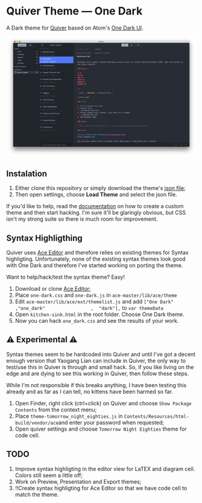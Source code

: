 # Quiver Theme — One Dark

A Dark theme for [Quiver](https://itunes.apple.com/app/quiver-programmers-notebook/id866773894?ls=1&mt=12&at=11l5Lz) based on Atom's [One Dark UI](https://github.com/atom/one-dark-ui).

![](Preview.png)

## Instalation

1. Either clone this repository or simply download the theme's [json file](https://raw.githubusercontent.com/pslobo/Quiver-Theme-Atom-One-Dark/master/Atom%20One%20Dark.json);
2. Then open settings, choose **Load Theme** and select the json file.


If you'd like to help, read the [documentation](https://github.com/HappenApps/Quiver/wiki/How-to-Design-a-Custom-Theme) on how to create a custom theme and then start hacking. I'm sure it'll be glaringly obvious, but CSS isn't my strong suite so there is much room for improvement.

## Syntax Highligthing
Quiver uses [Ace Editor](https://github.com/ajaxorg/ace) and therefore relies on existing themes for Syntax highligting. Unfortunately, none of the existing syntax themes look good with One Dark and therefore I've started working on porting the theme.

Want to help/hack/test the syntax theme? Easy!

1. Download or clone [Ace Editor](https://github.com/ajaxorg/ace);
2. Place `one-dark.css` and `one-dark.js` in `ace-master/lib/ace/theme`
3. Edit `ace-master/lib/ace/ext/themelist.js` and add `["One Dark"              ,"one_dark"                 ,  "dark"],` to `var themeData`
3. Open `kitchen-sink.html` in the root folder. Choose One Dark theme.
5. Now you can hack `one_dark.css` and see the results of your work.

## ⚠️ Experimental ⚠️

Syntax themes seem to be hardcoded into Quiver and until I've got a decent enough version that Yaogang Lian can include in Quiver, the only way to test/use this in Quiver is through and small hack.
So, if you like living on the edge and are dying to see this working in Quiver, then follow these steps.

While I'm not responsible if this breaks anything, I have been testing this already and as far as I can tell, no kittens have been harmed so far.

1. Open Finder, right click (ctrl+click) on Quiver and choose `Show Package Contents` from the context menu;
2. Place `theme-tomorrow_night_eighties.js` in `Contents/Resources/html-build/vendor/ace`and enter your password when requested;
3. Open quiver settings and choose `Tomorrow Night Eighties` theme for code cell.


## TODO

1. Improve syntax highligting in the editor view for LaTEX and diagram cell. Colors still seem a little off;
2. Work on Preview, Presentation and Export themes;
3. !!Create syntax highligting for Ace Editor so that we have code cell to match the theme.
